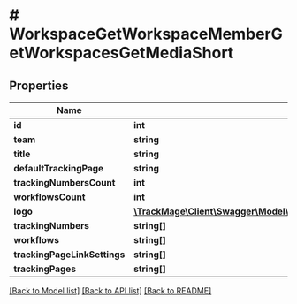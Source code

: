 # # WorkspaceGetWorkspaceMemberGetWorkspacesGetMediaShort

## Properties

Name | Type | Description | Notes
------------ | ------------- | ------------- | -------------
**id** | **int** |  | [optional] 
**team** | **string** |  | 
**title** | **string** |  | 
**defaultTrackingPage** | **string** |  | 
**trackingNumbersCount** | **int** |  | [optional] 
**workflowsCount** | **int** |  | [optional] 
**logo** | [**\TrackMage\Client\Swagger\Model\MediaGetWorkspaceMemberGetWorkspacesGetMediaShort**](MediaGetWorkspaceMemberGetWorkspacesGetMediaShort.md) |  | [optional] 
**trackingNumbers** | **string[]** |  | [optional] 
**workflows** | **string[]** |  | [optional] 
**trackingPageLinkSettings** | **string[]** |  | [optional] 
**trackingPages** | **string[]** |  | [optional] 

[[Back to Model list]](../../README.md#documentation-for-models) [[Back to API list]](../../README.md#documentation-for-api-endpoints) [[Back to README]](../../README.md)



